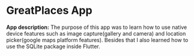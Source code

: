 # GreatPlaces App

**App description:** The purpose of this app was to learn how to use native device features such as image capture(gallery and camera) and location picker(google maps platform features). Besides that I also learned how to use the SQLite package inside Flutter.
